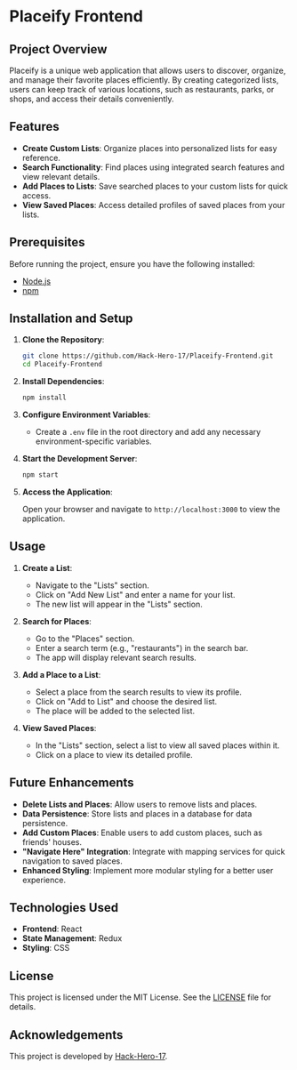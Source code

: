 # Placeify Frontend

## Project Overview

Placeify is a unique web application that allows users to discover, organize, and manage their favorite places efficiently. By creating categorized lists, users can keep track of various locations, such as restaurants, parks, or shops, and access their details conveniently.

## Features

- **Create Custom Lists**: Organize places into personalized lists for easy reference.
- **Search Functionality**: Find places using integrated search features and view relevant details.
- **Add Places to Lists**: Save searched places to your custom lists for quick access.
- **View Saved Places**: Access detailed profiles of saved places from your lists.

## Prerequisites

Before running the project, ensure you have the following installed:

- [Node.js](https://nodejs.org/)
- [npm](https://www.npmjs.com/)

## Installation and Setup

1. **Clone the Repository**:

   ```bash
   git clone https://github.com/Hack-Hero-17/Placeify-Frontend.git
   cd Placeify-Frontend
   ```

2. **Install Dependencies**:

   ```bash
   npm install
   ```

3. **Configure Environment Variables**:

   - Create a `.env` file in the root directory and add any necessary environment-specific variables.

4. **Start the Development Server**:

   ```bash
   npm start
   ```

5. **Access the Application**:

   Open your browser and navigate to `http://localhost:3000` to view the application.

## Usage

1. **Create a List**:

   - Navigate to the "Lists" section.
   - Click on "Add New List" and enter a name for your list.
   - The new list will appear in the "Lists" section.

2. **Search for Places**:

   - Go to the "Places" section.
   - Enter a search term (e.g., "restaurants") in the search bar.
   - The app will display relevant search results.

3. **Add a Place to a List**:

   - Select a place from the search results to view its profile.
   - Click on "Add to List" and choose the desired list.
   - The place will be added to the selected list.

4. **View Saved Places**:

   - In the "Lists" section, select a list to view all saved places within it.
   - Click on a place to view its detailed profile.

## Future Enhancements

- **Delete Lists and Places**: Allow users to remove lists and places.
- **Data Persistence**: Store lists and places in a database for data persistence.
- **Add Custom Places**: Enable users to add custom places, such as friends' houses.
- **"Navigate Here" Integration**: Integrate with mapping services for quick navigation to saved places.
- **Enhanced Styling**: Implement more modular styling for a better user experience.

## Technologies Used

- **Frontend**: React
- **State Management**: Redux
- **Styling**: CSS

## License

This project is licensed under the MIT License. See the [LICENSE](LICENSE) file for details.

## Acknowledgements

This project is developed by [Hack-Hero-17](https://github.com/Hack-Hero-17).
